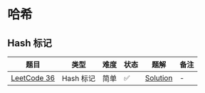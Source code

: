# 哈希

## Hash 标记

| 题目                                                       | 类型      | 难度 | 状态 | 题解                                | 备注 |
|----------------------------------------------------------|---------|----|----|-----------------------------------|----|
| [LeetCode 36](https://leetcode.cn/problems/valid-sudoku) | Hash 标记 | 简单 | ✅  | [Solution](ACM-题解-LeetCode-36.md) | -  |